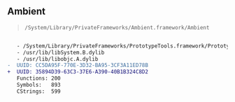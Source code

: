## Ambient

> `/System/Library/PrivateFrameworks/Ambient.framework/Ambient`

```diff

   - /System/Library/PrivateFrameworks/PrototypeTools.framework/PrototypeTools
   - /usr/lib/libSystem.B.dylib
   - /usr/lib/libobjc.A.dylib
-  UUID: CC5DA95F-770E-3D32-BA95-3CF3A11ED78B
+  UUID: 35894D39-63C3-37E6-A390-40B1B324C8D2
   Functions: 200
   Symbols:   893
   CStrings:  599

```
